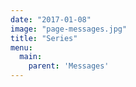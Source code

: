 ```yaml
---
date: "2017-01-08"
image: "page-messages.jpg"
title: "Series"
menu:
  main:
    parent: 'Messages'
---
```


